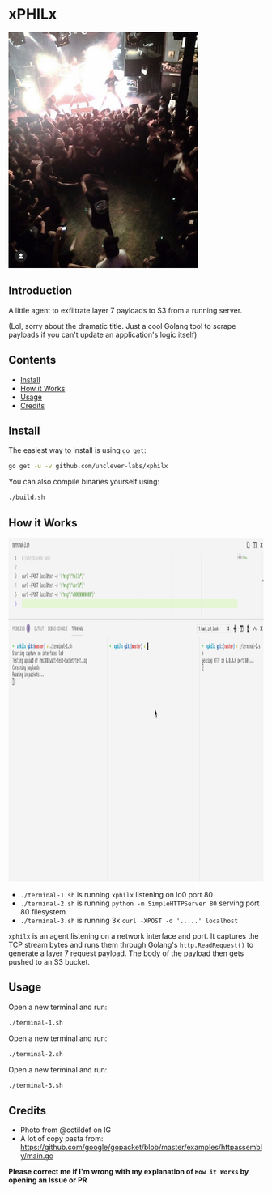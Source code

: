 # xPHILx

<img src="https://raw.githubusercontent.com/unclever-labs/xphilx/master/xphilx.jpg" width="375" height="466"/>

## Introduction

A little agent to exfiltrate layer 7 payloads to S3 from a running server.

(Lol, sorry about the dramatic title. Just a cool Golang tool to scrape payloads if you can't update an application's logic itself)

## Contents

- [Install](#install)
- [How it Works](#how-it-works)
- [Usage](#usage)
- [Credits](#credits)


## Install

The easiest way to install is using `go get`:

```bash
go get -u -v github.com/unclever-labs/xphilx
```

You can also compile binaries yourself using:

```bash
./build.sh
```

## How it Works

<img src="https://raw.githubusercontent.com/unclever-labs/xphilx/master/xphilx.gif" width="1233" height="679"/>

- `./terminal-1.sh` is running `xphilx` listening on lo0 port 80
- `./terminal-2.sh` is running `python -m SimpleHTTPServer 80` serving port 80 filesystem
- `./terminal-3.sh` is running 3x `curl -XPOST -d '.....' localhost`

`xphilx` is an agent listening on a network interface and port. It captures the TCP stream bytes and runs them through Golang's `http.ReadRequest()` to generate a layer 7 request payload. The body of the payload then gets pushed to an S3 bucket.

## Usage

Open a new terminal and run:

```bash
./terminal-1.sh
```

Open a new terminal and run:

```bash
./terminal-2.sh
```

Open a new terminal and run:

```bash
./terminal-3.sh
```

## Credits

- Photo from @cctildef on IG
- A lot of copy pasta from: https://github.com/google/gopacket/blob/master/examples/httpassembly/main.go

**Please correct me if I'm wrong with my explanation of `How it Works` by opening an Issue or PR**
